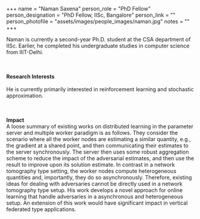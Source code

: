 +++
name = "Naman Saxena"
person_role = "PhD Fellow"
person_designation = "PhD Fellow, IISc, Bangalore"
person_link = ""
person_photofile = "assets/images/people_images/naman.jpg"
notes = ""
+++


Naman is currently a second-year Ph.D. student at the CSA department of IISc. Earlier, he completed his undergraduate studies in computer science from IIIT-Delhi. 

<br><br><b>Research Interests</b>
<br><br>
He is currently primarily interested in reinforcement learning and stochastic approximation.


<br><br><b>Impact</b><br> A loose summary of existing works on distributed learning in the parameter server and multiple worker paradigm is as follows. They consider the scenario where all the worker nodes are estimating a similar quantity, e.g., the gradient at a shared point, and then communicating their estimates to the server synchronously. The server then uses some robust aggregation scheme to reduce the impact of the adversarial estimates, and then use the result to improve upon its solution estimate. In contrast in a network tomography type setting, the worker nodes compute heterogeneous quantities and, importantly, they do so asynchronously. Therefore, existing ideas for dealing with adversaries cannot be directly used in a network tomography type setup. His work develops a novel approach for online learning that handle adversaries in a asynchronous and heterogeneous setup. An extension of this work would have significant impact in vertical federated type applications.
